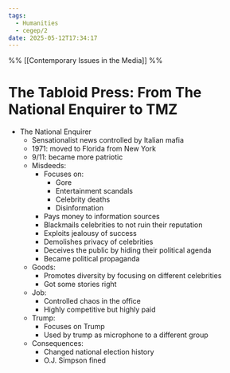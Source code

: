 ```yaml
---
tags:
  - Humanities
  - cegep/2
date: 2025-05-12T17:34:17
---
```


%% [[Contemporary Issues in the Media]] %%

# The Tabloid Press: From The National Enquirer to TMZ

- The National Enquirer
	- Sensationalist news controlled by Italian mafia
	- 1971: moved to Florida from New York
	- 9/11: became more patriotic
	- Misdeeds:
		- Focuses on:
			- Gore
			- Entertainment scandals
			- Celebrity deaths
			- Disinformation
		- Pays money to information sources
		- Blackmails celebrities to not ruin their reputation
		- Exploits jealousy of success
		- Demolishes privacy of celebrities
		- Deceives the public by hiding their political agenda
		- Became political propaganda
	- Goods:
		- Promotes diversity by focusing on different celebrities
		- Got some stories right
	- Job:
		- Controlled chaos in the office
		- Highly competitive but highly paid
	- Trump:
		- Focuses on Trump
		- Used by trump as microphone to a different group
	- Consequences:
		- Changed national election history
		- O.J. Simpson fined
